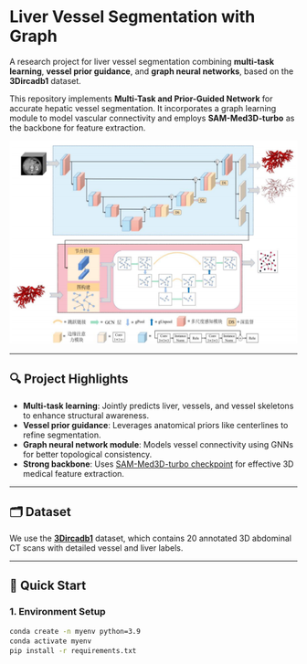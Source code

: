 
# Liver Vessel Segmentation with Graph

A research project for liver vessel segmentation combining **multi-task learning**, **vessel prior guidance**, and **graph neural networks**, based on the **3Dircadb1** dataset.

This repository implements **Multi-Task and Prior-Guided Network** for accurate hepatic vessel segmentation. It incorporates a graph learning module to model vascular connectivity and employs **SAM-Med3D-turbo** as the backbone for feature extraction.

<p align="center">
  <img src="img.png" alt="Net Architecture" width="600"/>
</p>

---

## 🔍 Project Highlights

- **Multi-task learning**: Jointly predicts liver, vessels, and vessel skeletons to enhance structural awareness.
- **Vessel prior guidance**: Leverages anatomical priors like centerlines to refine segmentation.
- **Graph neural network module**: Models vessel connectivity using GNNs for better topological consistency.
- **Strong backbone**: Uses [SAM-Med3D-turbo checkpoint](https://drive.google.com/file/d/1MuqYRQKIZb4YPtEraK8zTKKpp-dUQIR9/view?usp=sharing) for effective 3D medical feature extraction.

---

## 🗂️ Dataset

We use the **[3Dircadb1](https://www.ircad.fr/research/3dircadb/)** dataset, which contains 20 annotated 3D abdominal CT scans with detailed vessel and liver labels.

---


## 🚀 Quick Start

### 1. Environment Setup

```bash
conda create -n myenv python=3.9
conda activate myenv
pip install -r requirements.txt
